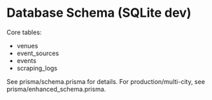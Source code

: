 # Database Schema (SQLite dev)

Core tables:
- venues
- event_sources
- events
- scraping_logs

See prisma/schema.prisma for details. For production/multi-city, see prisma/enhanced_schema.prisma.
